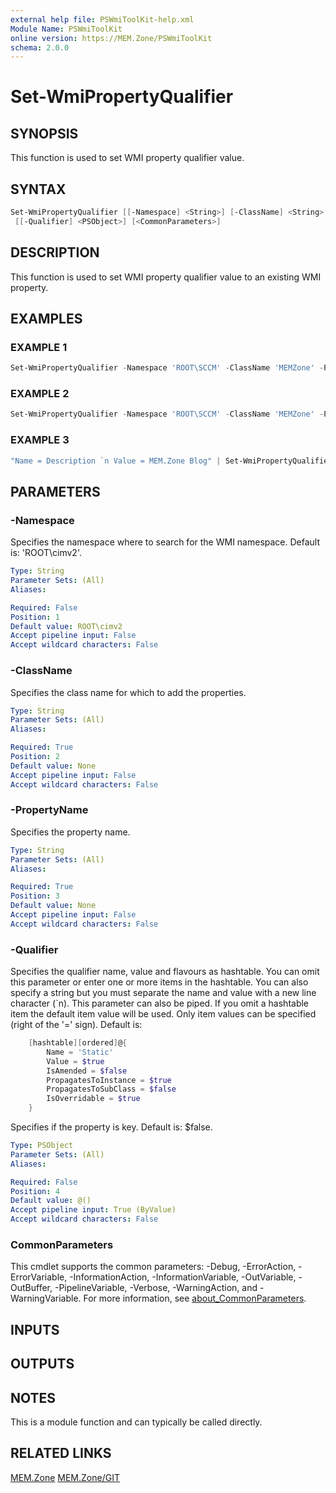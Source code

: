 ```yaml
---
external help file: PSWmiToolKit-help.xml
Module Name: PSWmiToolKit
online version: https://MEM.Zone/PSWmiToolKit
schema: 2.0.0
---
```


# Set-WmiPropertyQualifier

## SYNOPSIS

This function is used to set WMI property qualifier value.

## SYNTAX

```powershell
Set-WmiPropertyQualifier [[-Namespace] <String>] [-ClassName] <String> [-PropertyName] <String>
 [[-Qualifier] <PSObject>] [<CommonParameters>]
```

## DESCRIPTION

This function is used to set WMI property qualifier value to an existing WMI property.

## EXAMPLES

### EXAMPLE 1

```powershell
Set-WmiPropertyQualifier -Namespace 'ROOT\SCCM' -ClassName 'MEMZone' -Property 'WebSite' -Qualifier @{ Name = 'Description' ; Value = 'MEM.Zone Blog' }
```

### EXAMPLE 2

```powershell
Set-WmiPropertyQualifier -Namespace 'ROOT\SCCM' -ClassName 'MEMZone' -Property 'WebSite' -Qualifier "Name = Description `n Value = MEM.Zone Blog"
```

### EXAMPLE 3

```powershell
"Name = Description `n Value = MEM.Zone Blog" | Set-WmiPropertyQualifier -Namespace 'ROOT\SCCM' -ClassName 'MEMZone' -Property 'WebSite'
```

## PARAMETERS

### -Namespace

Specifies the namespace where to search for the WMI namespace. Default is: 'ROOT\cimv2'.

```yaml
Type: String
Parameter Sets: (All)
Aliases:

Required: False
Position: 1
Default value: ROOT\cimv2
Accept pipeline input: False
Accept wildcard characters: False
```

### -ClassName

Specifies the class name for which to add the properties.

```yaml
Type: String
Parameter Sets: (All)
Aliases:

Required: True
Position: 2
Default value: None
Accept pipeline input: False
Accept wildcard characters: False
```

### -PropertyName

Specifies the property name.

```yaml
Type: String
Parameter Sets: (All)
Aliases:

Required: True
Position: 3
Default value: None
Accept pipeline input: False
Accept wildcard characters: False
```

### -Qualifier

Specifies the qualifier name, value and flavours as hashtable.
You can omit this parameter or enter one or more items in the hashtable.
You can also specify a string but you must separate the name and value with a new line character (\`n).
This parameter can also be piped.
If you omit a hashtable item the default item value will be used.
Only item values can be specified (right of the '=' sign).
Default is:

```powershell
    [hashtable][ordered]@{
        Name = 'Static'
        Value = $true
        IsAmended = $false
        PropagatesToInstance = $true
        PropagatesToSubClass = $false
        IsOverridable = $true
    }
```

Specifies if the property is key. Default is: $false.

```yaml
Type: PSObject
Parameter Sets: (All)
Aliases:

Required: False
Position: 4
Default value: @()
Accept pipeline input: True (ByValue)
Accept wildcard characters: False
```

### CommonParameters

This cmdlet supports the common parameters: -Debug, -ErrorAction, -ErrorVariable, -InformationAction, -InformationVariable, -OutVariable, -OutBuffer, -PipelineVariable, -Verbose, -WarningAction, and -WarningVariable.
For more information, see [about_CommonParameters](http://go.microsoft.com/fwlink/?LinkID=113216).

## INPUTS

## OUTPUTS

## NOTES

This is a module function and can typically be called directly.

## RELATED LINKS

[MEM.Zone](https://MEM.Zone)
[MEM.Zone/GIT](https://MEM.Zone/GIT)
